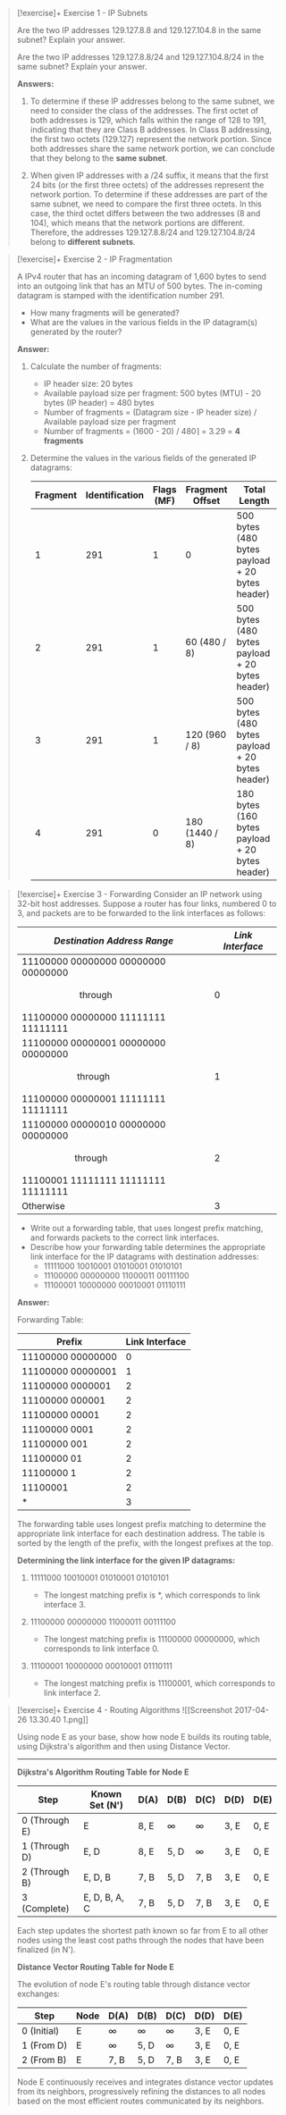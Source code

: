 

> [!exercise]+ Exercise 1 - IP Subnets
>
> Are the two IP addresses 129.127.8.8 and 129.127.104.8 in the same subnet? Explain your answer.
>
> Are the two IP addresses 129.127.8.8/24 and 129.127.104.8/24 in the same subnet? Explain your answer.
>
> **Answers:**
>
> 1. To determine if these IP addresses belong to the same subnet, we need to consider the class of the addresses. The first octet of both addresses is 129, which falls within the range of 128 to 191, indicating that they are Class B addresses. In Class B addressing, the first two octets (129.127) represent the network portion. Since both addresses share the same network portion, we can conclude that they belong to the **same subnet**.
>
> 2. When given IP addresses with a /24 suffix, it means that the first 24 bits (or the first three octets) of the addresses represent the network portion. To determine if these addresses are part of the same subnet, we need to compare the first three octets. In this case, the third octet differs between the two addresses (8 and 104), which means that the network portions are different. Therefore, the addresses 129.127.8.8/24 and 129.127.104.8/24 belong to **different subnets**.


> [!exercise]+ Exercise 2 - IP Fragmentation
>
> A IPv4 router that has an incoming datagram of 1,600 bytes to send into an outgoing link that has an MTU of 500 bytes. The in-coming datagram is stamped with the identification number 291.
>
> - How many fragments will be generated?
> - What are the values in the various fields in the IP datagram(s) generated by the router?
>
> **Answer:**
>
> 1. Calculate the number of fragments:
>    - IP header size: 20 bytes
>    - Available payload size per fragment: 500 bytes (MTU) - 20 bytes (IP header) = 480 bytes
>    - Number of fragments = (Datagram size - IP header size) / Available payload size per fragment
>    - Number of fragments = (1600 - 20) / 480⌉ = 3.29 = **4 fragments**
>
> 2. Determine the values in the various fields of the generated IP datagrams:
>
>    | Fragment | Identification | Flags (MF) | Fragment Offset | Total Length |
>    |----------|----------------|------------|-----------------|--------------|
>    | 1        | 291            | 1          | 0               | 500 bytes (480 bytes payload + 20 bytes header) |
>    | 2        | 291            | 1          | 60 (480 / 8)    | 500 bytes (480 bytes payload + 20 bytes header) |
>    | 3        | 291            | 1          | 120 (960 / 8)   | 500 bytes (480 bytes payload + 20 bytes header) |
>    | 4        | 291            | 0          | 180 (1440 / 8)  | 180 bytes (160 bytes payload + 20 bytes header) |


> [!exercise]+ Exercise 3 - Forwarding
> Consider an IP network using 32-bit host addresses. Suppose a router has four links, numbered 0 to 3, and packets are to be forwarded to the link interfaces as follows:
>
> | _**Destination Address Range**_                                                                                             | _**Link Interface**_ |
> | --------------------------------------------------------------------------------------------------------------------------- | -------------------- |
> | 11100000 00000000 00000000 00000000     <br><br>                        through<br><br>11100000 00000000 11111111 11111111 | 0                    |
> | 11100000 00000001 00000000 00000000<br><br>                       through<br><br>11100000 00000001 11111111 11111111       | 1                    |
> | 11100000 00000010 00000000 00000000<br><br>                      through<br><br>11100001 11111111 11111111 11111111       | 2                    |
> | Otherwise                                                                                                                   | 3                    |
>
> - Write out a forwarding table, that uses longest prefix matching, and forwards packets to the correct link interfaces.
> - Describe how your forwarding table determines the appropriate link interface for the IP datagrams with destination addresses:
>   - 11111000 10010001 01010001 01010101
>   - 11100000 00000000 11000011 00111100
>   - 11100001 10000000 00010001 01110111
>
>**Answer:**
>
> Forwarding Table:
>
> | **Prefix** | **Link Interface** |
> | ------------ | -------------------- |
> | 11100000 00000000 | 0 |
> | 11100000 00000001 | 1 |
> | 11100000 0000001 | 2 |
> | 11100000 000001 | 2 |
> | 11100000 00001 | 2 |
> | 11100000 0001 | 2 |
> | 11100000 001 | 2 |
> | 11100000 01 | 2 |
> | 11100000 1 | 2 |
> | 11100001 | 2 |
> | * | 3 |
>
> The forwarding table uses longest prefix matching to determine the appropriate link interface for each destination address. The table is sorted by the length of the prefix, with the longest prefixes at the top.
>
> **Determining the link interface for the given IP datagrams:**
>
> 1. 11111000 10010001 01010001 01010101
>    - The longest matching prefix is *, which corresponds to link interface 3.
>
> 2. 11100000 00000000 11000011 00111100
>    - The longest matching prefix is 11100000 00000000, which corresponds to link interface 0.
>
> 3. 11100001 10000000 00010001 01110111
>    - The longest matching prefix is 11100001, which corresponds to link interface 2.

> [!exercise]+ Exercise 4 - Routing Algorithms
> ![[Screenshot 2017-04-26 13.30.40 1.png]]
> 
> Using node E as your base, show how node E builds its routing table, using Dijkstra's algorithm and then using Distance Vector.
> 
> ---
> 
> **Dijkstra's Algorithm Routing Table for Node E**
>
> | Step | Known Set (N') | D(A) | D(B) | D(C) | D(D) | D(E) |
> |------|----------------|------|------|------|------|------|
> | 0 (Through E)    | E              | 8, E    | ∞     | ∞     | 3, E | 0, E |
> | 1 (Through D)    | E, D           | 8, E    | 5, D  | ∞     | 3, E | 0, E |
> | 2 (Through B)    | E, D, B        | 7, B    | 5, D  | 7, B  | 3, E | 0, E |
> | 3 (Complete)     | E, D, B, A, C  | 7, B    | 5, D  | 7, B  | 3, E | 0, E |
>
> Each step updates the shortest path known so far from E to all other nodes using the least cost paths through the nodes that have been finalized (in N').
> 
> **Distance Vector Routing Table for Node E**
>
> The evolution of node E's routing table through distance vector exchanges:
> 
> | Step | Node | D(A) | D(B) | D(C) | D(D) | D(E) |
> |------|------|------|------|------|------|------|
> | 0 (Initial) | E    | ∞    | ∞    | ∞    | 3, E | 0, E |
> | 1 (From D)   | E    | ∞    | 5, D | ∞    | 3, E | 0, E |
> | 2 (From B)   | E    | 7, B | 5, D | 7, B | 3, E | 0, E |
>
> Node E continuously receives and integrates distance vector updates from its neighbors, progressively refining the distances to all nodes based on the most efficient routes communicated by its neighbors.

